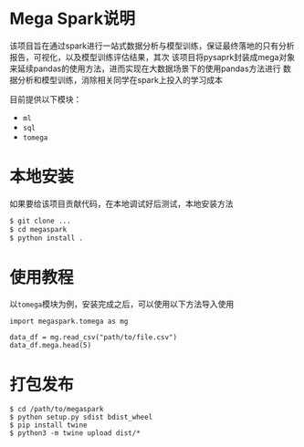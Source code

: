 # Mega Spark说明
该项目旨在通过spark进行一站式数据分析与模型训练，保证最终落地的只有分析报告，可视化，以及模型训练评估结果，其次
该项目将pysaprk封装成mega对象来延续pandas的使用方法，进而实现在大数据场景下的使用pandas方法进行
数据分析和模型训练，消除相关同学在spark上投入的学习成本

目前提供以下模块：
* `ml`
* `sql`
* `tomega` 
  
  

# 本地安装
如果要给该项目贡献代码，在本地调试好后测试，本地安装方法

```python
$ git clone ...
$ cd megaspark
$ python install .
```

# 使用教程
以`tomega`模块为例，安装完成之后，可以使用以下方法导入使用

```
import megaspark.tomega as mg

data_df = mg.read_csv("path/to/file.csv")
data_df.mega.head(5)
```

# 打包发布

```
$ cd /path/to/megaspark
$ python setup.py sdist bdist_wheel
$ pip install twine
$ python3 -m twine upload dist/*
```